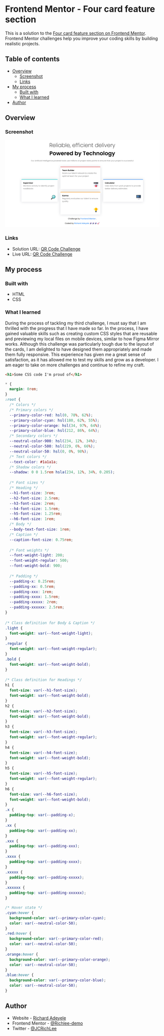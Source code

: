 # Frontend Mentor - Four card feature section

This is a solution to the [Four card feature section on Frontend Mentor](https://www.frontendmentor.io/challenges/four-card-feature-section-weK1eFYK/hub). Frontend Mentor challenges help you improve your coding skills by building realistic projects.

## Table of contents

- [Overview](#overview)
  - [Screenshot](#screenshot)
  - [Links](#links)
- [My process](#my-process)
  - [Built with](#built-with)
  - [What I learned](#what-i-learned)
- [Author](#author)

## Overview

### Screenshot

![Screenshot](./assets/images/screenshot.png)

### Links

- Solution URL: [QR Code Challenge](https://github.com/Richlee-demo/fcsc/blob/main/index.html)
- Live URL: [QR Code Challenge](https://richlee-demo.github.io/fcsc/)

## My process

### Built with

- HTML
- CSS

### What I learned

During the process of tackling my third challenge, I must say that I am thrilled with the progress that I have made so far. In the process, I have gained valuable skills such as creating custom CSS styles that are reusable and previewing my local files on mobile devices, similar to how Figma Mirror works. Although this challenge was particularly tough due to the layout of the cards, I am delighted to have designed them appropriately and made them fully responsive. This experience has given me a great sense of satisfaction, as it has allowed me to test my skills and grow as a developer. I am eager to take on more challenges and continue to refine my craft.

```html
<h1>Some CSS code I'm proud of</h1>
```

```css
* {
  margin: 0rem;
}
:root {
  /* Colors */
  /* Primary colors */
  --primary-color-red: hsl(0, 78%, 62%);
  --primary-color-cyan: hsl(180, 62%, 55%);
  --primary-color-orange: hsl(34, 97%, 64%);
  --primary-color-blue: hsl(212, 86%, 64%);
  /* Secondary colors */
  --neutral-color-900: hsl(234, 12%, 34%);
  --neutral-color-500: hsl(229, 6%, 66%);
  --neutral-color-50: hsl(0, 0%, 98%);
  /* Text colors */
  --text-color: #1a1a1a;
  /* Shadow colors */
  --shadow: 0 0 1.5rem hsla(234, 12%, 34%, 0.205);

  /* Font sizes */
  /* Heading */
  --h1-font-size: 3rem;
  --h2-font-size: 2.5rem;
  --h3-font-size: 2rem;
  --h4-font-size: 1.5rem;
  --h5-font-size: 1.25rem;
  --h6-font-size: 1rem;
  /* Body */
  --body-text-font-size: 1rem;
  /* Caption */
  --caption-font-size: 0.75rem;

  /* Font weights */
  --font-weight-light: 200;
  --font-weight-regular: 500;
  --font-weight-bold: 900;

  /* Padding */
  --padding-x: 0.25rem;
  --padding-xx: 0.5rem;
  --padding-xxx: 1rem;
  --padding-xxxx: 1.5rem;
  --padding-xxxxx: 2rem;
  --padding-xxxxxx: 2.5rem;
}

/* Class definition for Body & Caption */
.light {
  font-weight: var(--font-weight-light);
}
.regular {
  font-weight: var(--font-weight-regular);
}
.bold {
  font-weight: var(--font-weight-bold);
}

/* Class definition for Headings */
h1 {
  font-size: var(--h1-font-size);
  font-weight: var(--font-weight-bold);
}
h2 {
  font-size: var(--h2-font-size);
  font-weight: var(--font-weight-bold);
}
h3 {
  font-size: var(--h3-font-size);
  font-weight: var(--font-weight-regular);
}
h4 {
  font-size: var(--h4-font-size);
  font-weight: var(--font-weight-bold);
}
h5 {
  font-size: var(--h5-font-size);
  font-weight: var(--font-weight-regular);
}
h6 {
  font-size: var(--h6-font-size);
  font-weight: var(--font-weight-bold);
}
.x {
  padding-top: var(--padding-x);
}
.xx {
  padding-top: var(--padding-xx);
}
.xxx {
  padding-top: var(--padding-xxx);
}
.xxxx {
  padding-top: var(--padding-xxxx);
}
.xxxxx {
  padding-top: var(--padding-xxxxx);
}
.xxxxxx {
  padding-top: var(--padding-xxxxxx);
}
```

```css
/* Hover state */
.cyan:hover {
  background-color: var(--primary-color-cyan);
  color: var(--neutral-color-50);
}
.red:hover {
  background-color: var(--primary-color-red);
  color: var(--neutral-color-50);
}
.orange:hover {
  background-color: var(--primary-color-orange);
  color: var(--neutral-color-50);
}
.blue:hover {
  background-color: var(--primary-color-blue);
  color: var(--neutral-color-50);
}
```
## Author

- Website - [Richard Adeyele](https://app.uxcel.com/ux/LMA2N5TROOXQ)
- Frontend Mentor - [@Richlee-demo](https://www.frontendmentor.io/profile/Richlee-demo)
- Twitter - [@JCRichLee](https://www.twitter.com/JCRichLee)
